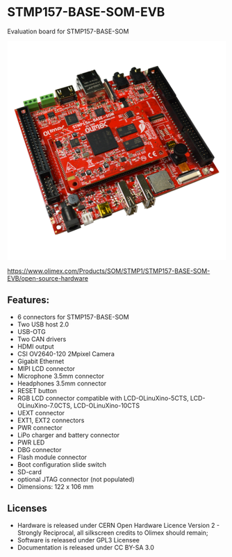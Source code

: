 # STMP157-BASE-SOM-EVB
Evaluation board for STMP157-BASE-SOM

![STMP157-BASE-SOM-EVB-3](DOCUMENTS/STMP157-BASE-SOM-EVB-3.png)

https://www.olimex.com/Products/SOM/STMP1/STMP157-BASE-SOM-EVB/open-source-hardware

## Features:

* 6 connectors for STMP157-BASE-SOM
* Two USB host 2.0
* USB-OTG
* Two CAN drivers
* HDMI output
* CSI OV2640-120 2Mpixel Camera
* Gigabit Ethernet
* MIPI LCD connector
* Microphone 3.5mm connector
* Headphones 3.5mm connector
* RESET button
* RGB LCD connector compatible with LCD-OLinuXino-5CTS, LCD-OLinuXino-7.0CTS, LCD-OLinuXino-10CTS
* UEXT connector
* EXT1, EXT2 connectors
* PWR connector
* LiPo charger and battery connector
* PWR LED
* DBG connector
* Flash module connector
* Boot configuration slide switch
* SD-card
* optional JTAG connector (not populated)
* Dimensions: 122 x 106 mm

## Licenses

* Hardware is released under CERN Open Hardware Licence Version 2 - Strongly Reciprocal, all silkscreen credits to Olimex should remain;
* Software is released under GPL3 Licensee
* Documentation is released under CC BY-SA 3.0